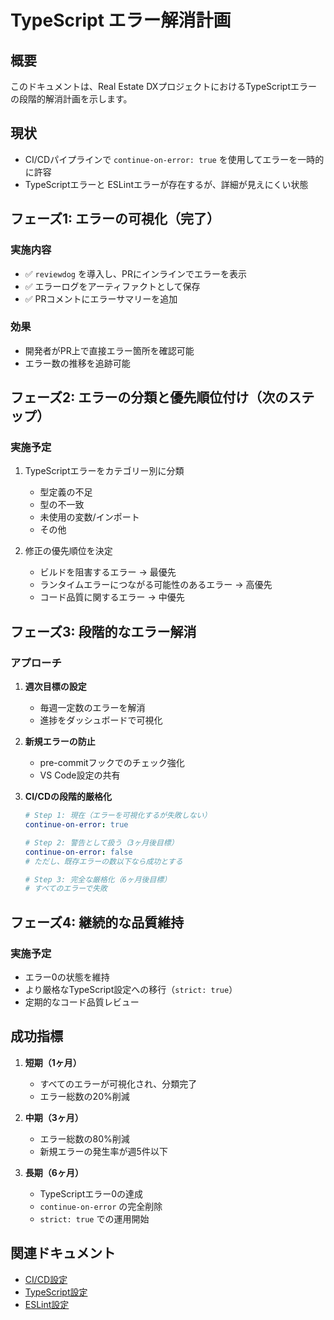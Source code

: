 # TypeScript エラー解消計画

## 概要
このドキュメントは、Real Estate DXプロジェクトにおけるTypeScriptエラーの段階的解消計画を示します。

## 現状
- CI/CDパイプラインで `continue-on-error: true` を使用してエラーを一時的に許容
- TypeScriptエラーと ESLintエラーが存在するが、詳細が見えにくい状態

## フェーズ1: エラーの可視化（完了）
### 実施内容
- ✅ `reviewdog` を導入し、PRにインラインでエラーを表示
- ✅ エラーログをアーティファクトとして保存
- ✅ PRコメントにエラーサマリーを追加

### 効果
- 開発者がPR上で直接エラー箇所を確認可能
- エラー数の推移を追跡可能

## フェーズ2: エラーの分類と優先順位付け（次のステップ）
### 実施予定
1. TypeScriptエラーをカテゴリー別に分類
   - 型定義の不足
   - 型の不一致
   - 未使用の変数/インポート
   - その他

2. 修正の優先順位を決定
   - ビルドを阻害するエラー → 最優先
   - ランタイムエラーにつながる可能性のあるエラー → 高優先
   - コード品質に関するエラー → 中優先

## フェーズ3: 段階的なエラー解消
### アプローチ
1. **週次目標の設定**
   - 毎週一定数のエラーを解消
   - 進捗をダッシュボードで可視化

2. **新規エラーの防止**
   - pre-commitフックでのチェック強化
   - VS Code設定の共有

3. **CI/CDの段階的厳格化**
   ```yaml
   # Step 1: 現在（エラーを可視化するが失敗しない）
   continue-on-error: true
   
   # Step 2: 警告として扱う（3ヶ月後目標）
   continue-on-error: false
   # ただし、既存エラーの数以下なら成功とする
   
   # Step 3: 完全な厳格化（6ヶ月後目標）
   # すべてのエラーで失敗
   ```

## フェーズ4: 継続的な品質維持
### 実施予定
- エラー0の状態を維持
- より厳格なTypeScript設定への移行（`strict: true`）
- 定期的なコード品質レビュー

## 成功指標
1. **短期（1ヶ月）**
   - すべてのエラーが可視化され、分類完了
   - エラー総数の20%削減

2. **中期（3ヶ月）**
   - エラー総数の80%削減
   - 新規エラーの発生率が週5件以下

3. **長期（6ヶ月）**
   - TypeScriptエラー0の達成
   - `continue-on-error` の完全削除
   - `strict: true` での運用開始

## 関連ドキュメント
- [CI/CD設定](.github/workflows/ci.yml)
- [TypeScript設定](tsconfig.json)
- [ESLint設定](.eslintrc.js)